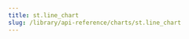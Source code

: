 ```yaml
---
title: st.line_chart
slug: /library/api-reference/charts/st.line_chart
---
```


<Autofunction function="streamlit.line_chart" />

